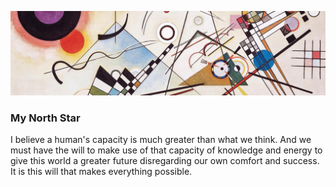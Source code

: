 ![Wassily Kandinsky's Composition VIII](wkcompviii.jpg)
### My North Star
I believe a human's capacity is much greater than what we think. And we must have the will to make use of that capacity of knowledge and energy to give this world a greater future disregarding our own comfort and success. It is this will that makes everything possible.
